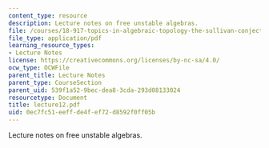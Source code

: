```yaml
---
content_type: resource
description: Lecture notes on free unstable algebras.
file: /courses/18-917-topics-in-algebraic-topology-the-sullivan-conjecture-fall-2007/0ec7fc51eeffde4fef72d8592f0ff05b_lecture12.pdf
file_type: application/pdf
learning_resource_types:
- Lecture Notes
license: https://creativecommons.org/licenses/by-nc-sa/4.0/
ocw_type: OCWFile
parent_title: Lecture Notes
parent_type: CourseSection
parent_uid: 539f1a52-9bec-dea8-3cda-293d08133024
resourcetype: Document
title: lecture12.pdf
uid: 0ec7fc51-eeff-de4f-ef72-d8592f0ff05b
---
```

Lecture notes on free unstable algebras.